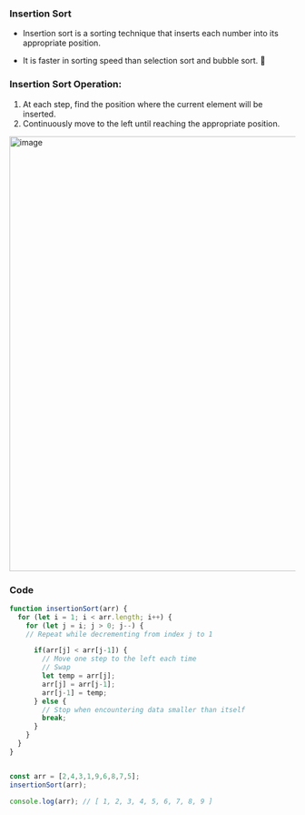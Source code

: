 ### Insertion Sort

* Insertion sort is a sorting technique that inserts each number into its appropriate position.

* It is faster in sorting speed than selection sort and bubble sort. 🎢


### Insertion Sort Operation:

1. At each step, find the position where the current element will be inserted.
2. Continuously move to the left until reaching the appropriate position.

<img width="765" alt="image" src="https://github.com/yoosaemsol/algorithm/assets/75073867/a3fcecb0-8e96-4f91-8672-9418e23e3960">


### Code

```js
function insertionSort(arr) {
  for (let i = 1; i < arr.length; i++) {
    for (let j = i; j > 0; j--) {
    // Repeat while decrementing from index j to 1

      if(arr[j] < arr[j-1]) {
        // Move one step to the left each time
        // Swap
        let temp = arr[j];
        arr[j] = arr[j-1];
        arr[j-1] = temp;
      } else {
        // Stop when encountering data smaller than itself
        break;
      }
    }
  }
}


const arr = [2,4,3,1,9,6,8,7,5]; 
insertionSort(arr);

console.log(arr); // [ 1, 2, 3, 4, 5, 6, 7, 8, 9 ]
```